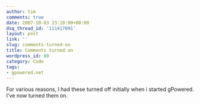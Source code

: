 ```yaml
---
author: tim
comments: true
date: 2007-10-03 23:10:00+00:00
dsq_thread_id: '111417091'
layout: post
link: ''
slug: comments-turned-on
title: Comments turned on
wordpress_id: 80
category: Code
tags:
- gpowered.net
---
```


For various reasons, I had these turned off initially when i started gPowered.
I've now turned them on.

